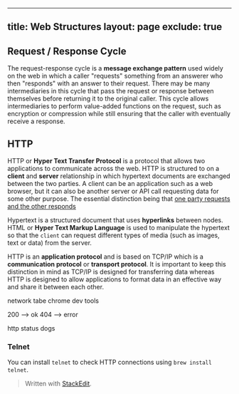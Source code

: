 
---
title: Web Structures
layout: page
exclude: true
---
## Request / Response Cycle
The request-response cycle is a **message exchange pattern** used widely on the web in which a caller "requests" something from an answerer who then "responds" with an answer to their request. There may be many intermediaries in this cycle that pass the request or response between themselves before returning it to the original caller. This cycle allows intermediaries to perform value-added functions on the request, such as encryption or compression while still ensuring that the caller with eventually receive a response.

## HTTP
HTTP or **Hyper Text Transfer Protocol** is a protocol that allows two applications to communicate across the web. HTTP is structured to on a **client** and **server** relationship in which hypertext documents are exchanged between the two parties. A client can be an application such as a web browser, but it can also be another server or API call requesting data for some other purpose. The essential distinction being that [one party requests and the other responds](#request-/-response-cycle) 

Hypertext is a structured document that uses **hyperlinks** between nodes. HTML or **Hyper Text Markup Language** is used to manipulate the hypertext so that the `client` can request different types of media (such as images, text or data) from the server.


HTTP is an **application protocol** and is based on TCP/IP which is a **communication protocol** or **transport protocol**. It is important to keep this distinction in mind as TCP/IP is designed for transferring data whereas HTTP is designed to allow applications to format data in an effective way and share it between each other.


network tabe chrome dev tools

200 --> ok
404 --> error

http status dogs

### Telnet
You can install `telnet` to check HTTP connections using `brew install telnet`.
> Written with [StackEdit](https://stackedit.io/).
<!--stackedit_data:
eyJoaXN0b3J5IjpbNTQ0NjI2NzMyLC02MjgyMDY3NDYsNjQyMD
cwMzY1LDE3OTE0ODc4MTAsOTMwNjc2NDQ3LDE2NDAyNzkxNywt
MjE0NDIwMDkyN119
-->